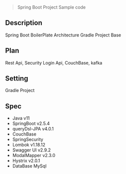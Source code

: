 > Spring Boot Project Sample code

## Description
Spring Boot BoilerPlate Architecture
Gradle Project Base

## Plan
Rest Api, Security Login Api, CouchBase, kafka

## Setting
Gradle Project

## Spec
- Java v11
- SpringBoot v2.5.4
- queryDsl-JPA v4.0.1
- CouchBase
- SpringSecurity
- Lombok v1.18.12
- Swagger UI v2.9.2
- ModalMapper v2.3.0
- Hystrix v2.0.1
- DataBase MySql
